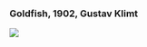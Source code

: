 ### Goldfish, 1902, Gustav Klimt
<img src="https://64.media.tumblr.com/b49ae4504282b7c2129b26778f486c95/91737328f5f85a7f-1f/s400x600/18be175ef79d85b3cc1d63fe7dc7b7cb29cb1565.jpg">



